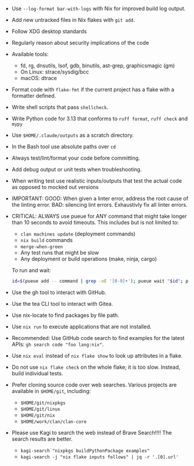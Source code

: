 - Use `--log-format bar-with-logs` with Nix for improved build log output.
- Add new untracked files in Nix flakes with `git add`.
- Follow XDG desktop standards
- Regularly reason about security implications of the code
- Available tools:
  - fd, rg, dnsutils, lsof, gdb, binutils, ast-grep, graphicsmagic (gm)
  - On Linux: strace/sysdig/bcc
  - macOS: dtrace
- Format code with `flake-fmt` if the current project has a flake with a
  formatter defined.
- Write shell scripts that pass `shellcheck`.
- Write Python code for 3.13 that conforms to `ruff format`, `ruff check` and
  `mypy`
- Use `$HOME/.claude/outputs` as a scratch directory.
- In the Bash tool use absolute paths over `cd`
- Always test/lint/format your code before committing.
- Add debug output or unit tests when troubleshooting.
- When writing test use realistic inputs/outputs that test the actual code as
  opposed to mocked out versions
- IMPORTANT: GOOD: When given a linter error, address the root cause of the
  linting error. BAD: silencing lint errors. Exhaustivly fix all linter errors.
- CRITICAL: ALWAYS use pueue for ANY command that might take longer than 10
  seconds to avoid timeouts. This includes but is not limited to:
  - `clan machines update` (deployment commands)
  - `nix build` commands
  - `merge-when-green`
  - Any test runs that might be slow
  - Any deployment or build operations (make, ninja, cargo)

  To run and wait:
  ```bash
  id=$(pueue add -- command | grep -oE '[0-9]+'); pueue wait "$id"; pueue log "$id"
  ```
- Use the gh tool to interact with GitHub.
- Use the tea CLI tool to interact with Gitea.
- Use nix-locate to find packages by file path.
- Use `nix run` to execute applications that are not installed.
- Recommended: Use GitHub code search to find examples for the latest APIs:
  `gh search code "foo lang:nix"`.
- Use `nix eval` instead of `nix flake show` to look up attributes in a flake.
- Do not use `nix flake check` on the whole flake; it is too slow. Instead,
  build individual tests.
- Prefer cloning source code over web searches. Various projects are available
  in `$HOME/git`, including:
  - `$HOME/git/nixpkgs`
  - `$HOME/git/linux`
  - `$HOME/git/nix`
  - `$HOME/work/clan/clan-core`
- Please use Kagi to search the web instead of Brave Search!!!! The search
  results are better.
  - `kagi-search "nixpkgs buildPythonPackage examples"`
  - `kagi-search -j "nix flake inputs follows" | jq -r '.[0].url'`
